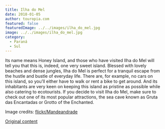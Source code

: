 ```yaml
---
title: Ilha do Mel
date: 2018-01-05
author: touropia.com
featured: false
featuredImage: ../../images/ilha_do_mel.jpg
image: ../../images/ilha_do_mel.jpg
category:
  - Paraná
  - Sul
---
```


Its name means Honey Island, and those who have visited Ilha do Mel will tell you that this is, indeed, one very sweet island. Blessed with lovely beaches and dense jungles, Ilha do Mel is perfect for a tranquil escape from the hustle and bustle of everyday life. There are, for example, no cars on this island, so you’ll either have to walk or rent a bike to get around. And its inhabitants are very keen on keeping this island as pristine as possible while also catering to ecotourists. If you decide to visit Ilha do Mel, make sure to check out one of its most popular attractions, the sea cave known as Gruta das Encantadas or Grotto of the Enchanted.

Image credits: [flickr/Mandeandrade](http://www.flickr.com/photos/65827346@N07)

[Original content](https://www.touropia.com/islands-in-brazil/)
